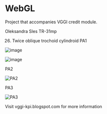 # WebGL

Project that accompanies VGGI credit module.

Oleksandra Sles TR-31mp

26. Twice oblique trochoid cylindroid
PA1
    
![image](https://github.com/oleksandrasles/WebGL/assets/93182476/5b649ef0-428f-459d-8499-5d156be3161d)

![image](https://github.com/oleksandrasles/WebGL/assets/93182476/ddd967d0-994d-439d-80c9-f44c5fbefd82)

PA2

![PA2](https://github.com/oleksandrasles/WebGL/assets/93182476/881e4a2a-d2db-470f-b9e7-77f084dee7cd)

PA3

![PA3](https://github.com/oleksandrasles/WebGL/assets/93182476/1c3228a5-4173-4b5c-b93f-f9bc125fb90f)


Visit vggi-kpi.blogspot.com for more information
